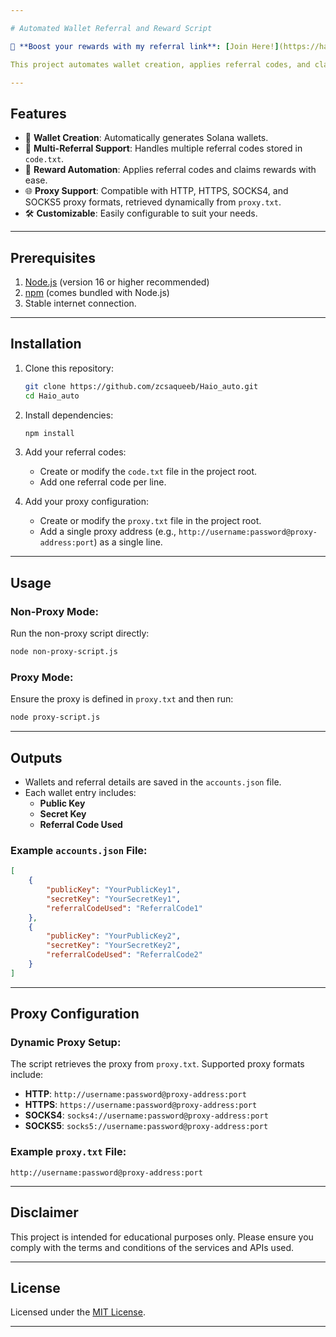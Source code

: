 ```yaml
---

# Automated Wallet Referral and Reward Script

🚀 **Boost your rewards with my referral link**: [Join Here!](https://haio.fun/introduction/?ref=7510bd0a69ecb690a488b3b12b2efeb8ccb99f09)

This project automates wallet creation, applies referral codes, and claims rewards via the Haio API. It supports **proxy** and **non-proxy** setups, with dynamic proxy configuration using `proxy.txt` for seamless execution.

---
```


## Features
- 🔑 **Wallet Creation**: Automatically generates Solana wallets.
- 🌟 **Multi-Referral Support**: Handles multiple referral codes stored in `code.txt`.
- 🎁 **Reward Automation**: Applies referral codes and claims rewards with ease.
- 🌐 **Proxy Support**: Compatible with HTTP, HTTPS, SOCKS4, and SOCKS5 proxy formats, retrieved dynamically from `proxy.txt`.
- 🛠️ **Customizable**: Easily configurable to suit your needs.

---

## Prerequisites
1. [Node.js](https://nodejs.org/) (version 16 or higher recommended)
2. [npm](https://www.npmjs.com/) (comes bundled with Node.js)
3. Stable internet connection.

---

## Installation
1. Clone this repository:
   ```bash
   git clone https://github.com/zcsaqueeb/Haio_auto.git
   cd Haio_auto
   ```

2. Install dependencies:
   ```bash
   npm install
   ```

3. Add your referral codes:
   - Create or modify the `code.txt` file in the project root.
   - Add one referral code per line.

4. Add your proxy configuration:
   - Create or modify the `proxy.txt` file in the project root.
   - Add a single proxy address (e.g., `http://username:password@proxy-address:port`) as a single line.

---

## Usage
### Non-Proxy Mode:
Run the non-proxy script directly:
```bash
node non-proxy-script.js
```

### Proxy Mode:
Ensure the proxy is defined in `proxy.txt` and then run:
```bash
node proxy-script.js
```

---

## Outputs
- Wallets and referral details are saved in the `accounts.json` file.
- Each wallet entry includes:
  - **Public Key**
  - **Secret Key**
  - **Referral Code Used**

### Example `accounts.json` File:
```json
[
    {
        "publicKey": "YourPublicKey1",
        "secretKey": "YourSecretKey1",
        "referralCodeUsed": "ReferralCode1"
    },
    {
        "publicKey": "YourPublicKey2",
        "secretKey": "YourSecretKey2",
        "referralCodeUsed": "ReferralCode2"
    }
]
```

---

## Proxy Configuration
### Dynamic Proxy Setup:
The script retrieves the proxy from `proxy.txt`. Supported proxy formats include:
- **HTTP**: `http://username:password@proxy-address:port`
- **HTTPS**: `https://username:password@proxy-address:port`
- **SOCKS4**: `socks4://username:password@proxy-address:port`
- **SOCKS5**: `socks5://username:password@proxy-address:port`

### Example `proxy.txt` File:
```plaintext
http://username:password@proxy-address:port
```

---

## Disclaimer
This project is intended for educational purposes only. Please ensure you comply with the terms and conditions of the services and APIs used.

---

## License
Licensed under the [MIT License](https://opensource.org/licenses/MIT).

---
